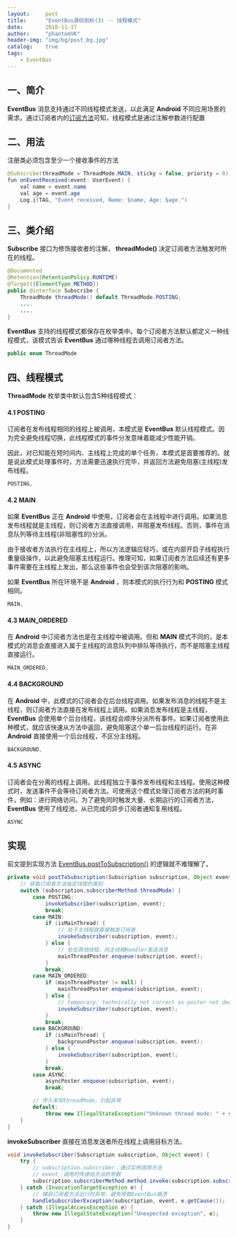 ```yaml
---
layout:     post
title:      "EventBus源码剖析(3) -- 线程模式"
date:       2018-11-17
author:     "phantomVK"
header-img: "img/bg/post_bg.jpg"
catalog:    true
tags:
    - EventBus
---
```


## 一、简介
__EventBus__ 消息支持通过不同线程模式发送，以此满足 __Android__ 不同应用场景的需求。通过订阅者内的[订阅方法](/2018/11/14/EventBus_1_Register/#21-订阅者)可知，线程模式是通过注解参数进行配置

## 二、用法

注册类必须包含至少一个接收事件的方法

```java
@Subscribe(threadMode = ThreadMode.MAIN, sticky = false, priority = 0)
fun onEventReceived(event: UserEvent) {
    val name = event.name
    val age = event.age
    Log.i(TAG, "Event received, Name: $name, Age: $age.")
}
```

## 三、类介绍

__Subscribe__ 接口为修饰接收者的注解， __threadMode()__ 决定订阅者方法触发时所在的线程。

```java
@Documented
@Retention(RetentionPolicy.RUNTIME)
@Target({ElementType.METHOD})
public @interface Subscribe {
    ThreadMode threadMode() default ThreadMode.POSTING;
    ....
    ....
}
```

__EventBus__ 支持的线程模式都保存在枚举类中。每个订阅者方法默认都定义一种线程模式，该模式告诉 __EventBus__ 通过哪种线程去调用订阅者方法。

```java
public enum ThreadMode
```

## 四、线程模式

__ThreadMode__ 枚举类中默认包含5种线程模式：

#### 4.1 POSTING

订阅者在发布线程相同的线程上被调用，本模式是 __EventBus__ 默认线程模式。因为完全避免线程切换，此线程模式的事件分发意味着能减少性能开销。

因此，对已知能在短时间内、主线程上完成的单个任务，本模式是首要推荐的。就是说此模式处理事件时，方法需要迅速执行完毕，并返回方法避免阻塞(主线程)发布线程。

```java
POSTING,
```

#### 4.2 MAIN

如果 __EventBus__ 正在 __Android__ 中使用，订阅者会在主线程中进行调用。如果消息发布线程就是主线程，则订阅者方法直接调用，并阻塞发布线程。否则，事件在消息队列等待主线程(非阻塞性的)分派。

由于接收者方法执行在主线程上，所以方法逻辑应轻巧，或在内部开启子线程执行重量级操作，以此避免阻塞主线程运行。推理可知，如果订阅者方法后续还有更多事件需要在主线程上发出，那么这些事件也会受到该次阻塞的影响。

如果 __EventBus__ 所在环境不是 __Android__ ，则本模式的执行行为和 __POSTING__ 模式相同。

```java
MAIN,
```

#### 4.3 MAIN_ORDERED

在 __Android__ 中订阅者方法也是在主线程中被调用。但和 __MAIN__ 模式不同的，是本模式的消息会直接进入属于主线程的消息队列中排队等待执行，而不是阻塞主线程直接运行。

```java
MAIN_ORDERED,
```

#### 4.4 BACKGROUND

在 __Android__ 中，此模式的订阅者会在后台线程调用。如果发布消息的线程不是主线程，则订阅者方法直接在发布线程上调用。如果消息发布线程是主线程，__EventBus__ 会使用单个后台线程，该线程会顺序分派所有事件。如果订阅者使用此种模式，就应该快速从方法中返回，避免阻塞这个单一后台线程的运行。在非 __Android__ 直接使用一个后台线程，不区分主线程。

```java
BACKGROUND,
```

#### 4.5 ASYNC

订阅者会在分离的线程上调用。此线程独立于事件发布线程和主线程。使用这种模式时，发送事件不会等待订阅者方法。可使用这个模式处理订阅者方法的耗时事件，例如：进行网络访问。为了避免同时触发大量、长期运行的订阅者方法，__EventBus__ 使用了线程池，从已完成的异步订阅者通知复用线程。

```java
ASYNC
```

## 实现

前文提到实现方法 [EventBus.postToSubscription()](/2018/11/14/EventBus_1_Register/#44-posttosubscription) 的逻辑就不难理解了。

```java
private void postToSubscription(Subscription subscription, Object event, boolean isMainThread) {
    // 获取订阅者方法指定线程的类别
    switch (subscription.subscriberMethod.threadMode) {
        case POSTING:
            invokeSubscriber(subscription, event);
            break;
        case MAIN:
            if (isMainThread) {
                // 处于主线程就直接触发订阅者
                invokeSubscriber(subscription, event);
            } else {
                // 处在其他线程，向主线程Handler发送消息
                mainThreadPoster.enqueue(subscription, event);
            }
            break;
        case MAIN_ORDERED:
            if (mainThreadPoster != null) {
                mainThreadPoster.enqueue(subscription, event);
            } else {
                // temporary: technically not correct as poster not decoupled from subscriber
                invokeSubscriber(subscription, event);
            }
            break;
        case BACKGROUND:
            if (isMainThread) {
                backgroundPoster.enqueue(subscription, event);
            } else {
                invokeSubscriber(subscription, event);
            }
            break;
        case ASYNC:
            asyncPoster.enqueue(subscription, event);
            break;

        // 传入未知threadMode，引起异常
        default:
            throw new IllegalStateException("Unknown thread mode: " + subscription.subscriberMethod.threadMode);
    }
}
```

__invokeSubscriber__ 直接在消息发送者所在线程上调用目标方法。

```java
void invokeSubscriber(Subscription subscription, Object event) {
    try {
        // subscription.subscriber：通过实例调用方法
        // event：调用时传递给方法的参数
        subscription.subscriberMethod.method.invoke(subscription.subscriber, event);
    } catch (InvocationTargetException e) {
        // 捕获订阅者方法运行时异常，避免导致EventBus崩溃
        handleSubscriberException(subscription, event, e.getCause());
    } catch (IllegalAccessException e) {
        throw new IllegalStateException("Unexpected exception", e);
    }
}
```
